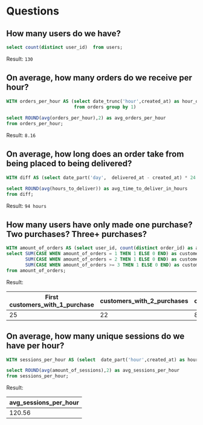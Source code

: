 # Questions
## How many users do we have?
``` sql
select count(distinct user_id)  from users;
```
Result:
`130`

## On average, how many orders do we receive per hour?
``` sql
WITH orders_per_hour AS (select date_trunc('hour',created_at) as hour_of_order, count(distinct order_id) as orders_per_hour 
                         from orders group by 1)
      
select ROUND(avg(orders_per_hour),2) as avg_orders_per_hour
from orders_per_hour;
```
Result:
`8.16`
## On average, how long does an order take from being placed to being delivered?
``` sql
WITH diff AS (select date_part('day',  delivered_at - created_at) * 24 + date_part('hour', delivered_at - created_at) as hours_to_deliver from public.orders)  

select ROUND(avg(hours_to_deliver)) as avg_time_to_deliver_in_hours
from diff;
```
Result:
`94 hours`
## How many users have only made one purchase? Two purchases? Three+ purchases?
``` sql
WITH amount_of_orders AS (select user_id, count(distinct order_id) as amount_of_orders from orders group by 1)
select SUM(CASE WHEN amount_of_orders = 1 THEN 1 ELSE 0 END) as customers_with_1_purchase,
       SUM(CASE WHEN amount_of_orders = 2 THEN 1 ELSE 0 END) as customers_with_2_purchases,
       SUM(CASE WHEN amount_of_orders >= 3 THEN 1 ELSE 0 END) as customers_with_more_than_3_purchases
from amount_of_orders;
```
Result:

| First customers_with_1_purchase  | customers_with_2_purchases  | customers_with_more_than_3_purchases  |
| -------------------------------- | --------------------------- | ------------------------------------- | 
| 25                               | 22                          | 81                                    |
## On average, how many unique sessions do we have per hour?
``` sql
WITH sessions_per_hour AS (select  date_part('hour',created_at) as hour_of_event, count(distinct session_id) as amount_of_sessions from events group by 1)

select ROUND(avg(amount_of_sessions),2) as avg_sessions_per_hour
from sessions_per_hour;
```
Result:

| avg_sessions_per_hour|
| -------------------- |
|                120.56|
